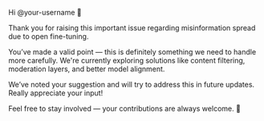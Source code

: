 Hi @your-username 👋

Thank you for raising this important issue regarding misinformation spread due to open fine-tuning.

You’ve made a valid point — this is definitely something we need to handle more carefully. We're currently exploring solutions like content filtering, moderation layers, and better model alignment.

We’ve noted your suggestion and will try to address this in future updates. Really appreciate your input!

Feel free to stay involved — your contributions are always welcome. 🙌

